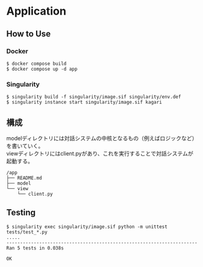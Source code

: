 # Application

## How to Use

### Docker

```console
$ docker compose build
$ docker compose up -d app
```

### Singularity

```console
$ singularity build -f singularity/image.sif singularity/env.def
$ singularity instance start singularity/image.sif kagari
```

## 構成

modelディレクトリには対話システムの中核となるもの（例えばロジックなど）を書いていく。  
viewディレクトリにはclient.pyがあり、これを実行することで対話システムが起動する。

```
/app
├── README.md
├── model
└── view
    └── client.py
```

## Testing

``` console
$ singularity exec singularity/image.sif python -m unittest tests/test_*.py
.....
----------------------------------------------------------------------
Ran 5 tests in 0.038s

OK
```
